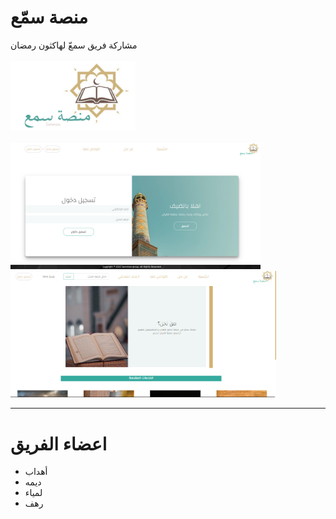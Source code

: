# منصة سمّع
مشاركة فريق سمعّ لهاكثون رمضان
<br/><br/>
<img src="./public/images/logo.jpg" alt="الشعار" width="200px"> <br/><br/>
<img style="" src="./public/images/sign.png" alt="الرئيسيه" width="400px">
<img style="" src="./public/images/about.png" alt="من نحن؟" width="425px">


<hr>

# اعضاء الفريق 
* أهداب 
* ديمه 
* لمياء 
* رهف 



